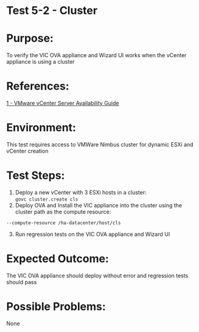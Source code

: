 Test 5-2 - Cluster
=======

# Purpose:
To verify the VIC OVA appliance and Wizard UI works when the vCenter appliance is using a cluster

# References:
[1 - VMware vCenter Server Availability Guide](http://www.vmware.com/files/pdf/techpaper/vmware-vcenter-server-availability-guide.pdf)

# Environment:
This test requires access to VMWare Nimbus cluster for dynamic ESXi and vCenter creation

# Test Steps:
1. Deploy a new vCenter with 3 ESXi hosts in a cluster:  
```govc cluster.create cls```
2. Deploy OVA and Install the VIC appliance into the cluster using the cluster path as the compute resource:  
```
--compute-resource /ha-datacenter/host/cls
```
3. Run regression tests on the VIC OVA appliance and Wizard UI

# Expected Outcome:
The VIC OVA appliance should deploy without error and regression tests should pass

# Possible Problems:
None
